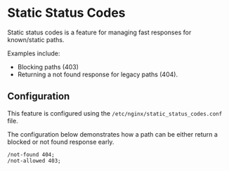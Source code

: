 Static Status Codes
===================

Static status codes is a feature for managing fast responses for known/static paths.

Examples include:

* Blocking paths (403)
* Returning a not found response for legacy paths (404).

## Configuration

This feature is configured using the `/etc/nginx/static_status_codes.conf` file.

The configuration below demonstrates how a path can be either return a blocked or not found response early.

```
/not-found 404;
/not-allowed 403;
```
